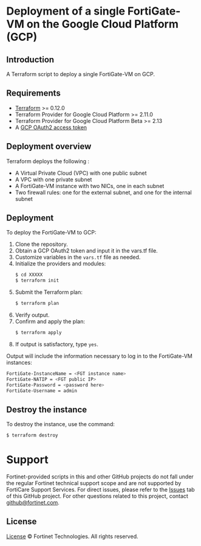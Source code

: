 # Deployment of a single FortiGate-VM on the Google Cloud Platform (GCP)
## Introduction
A Terraform script to deploy a single FortiGate-VM on GCP.

## Requirements
* [Terraform](https://learn.hashicorp.com/terraform/getting-started/install.html) >= 0.12.0
* Terraform Provider for Google Cloud Platform >= 2.11.0
* Terraform Provider for Google Cloud Platform Beta >= 2.13
* A [GCP OAuth2 access token](https://developers.google.com/identity/protocols/OAuth2)

## Deployment overview
Terraform deploys the following :
   - A Virtual Private Cloud (VPC) with one public subnet
   - A VPC with one private subnet
   - A FortiGate-VM instance with two NICs, one in each subnet
   - Two firewall rules: one for the external subnet, and one for the internal subnet

## Deployment
To deploy the FortiGate-VM to GCP:
1. Clone the repository.
2. Obtain a GCP OAuth2 token and input it in the vars.tf file.
3. Customize variables in the `vars.tf` file as needed.
4. Initialize the providers and modules:
   ```sh
   $ cd XXXXX
   $ terraform init
    ```
5. Submit the Terraform plan:
   ```sh
   $ terraform plan
   ```
6. Verify output.
7. Confirm and apply the plan:
   ```sh
   $ terraform apply
   ```
8. If output is satisfactory, type `yes`.

Output will include the information necessary to log in to the FortiGate-VM instances:
```sh
FortiGate-InstanceName = <FGT instance name>
FortiGate-NATIP = <FGT public IP>
FortiGate-Password = <password here>
FortiGate-Username = admin
```

## Destroy the instance
To destroy the instance, use the command:
```sh
$ terraform destroy
```

# Support
Fortinet-provided scripts in this and other GitHub projects do not fall under the regular Fortinet technical support scope and are not supported by FortiCare Support Services.
For direct issues, please refer to the [Issues](https://github.com/fortinet/fortigate-terraform-deploy/issues) tab of this GitHub project.
For other questions related to this project, contact [github@fortinet.com](mailto:github@fortinet.com).

## License
[License](https://github.com/fortinet/fortigate-terraform-deploy/blob/master/LICENSE) © Fortinet Technologies. All rights reserved.
